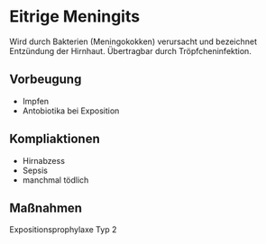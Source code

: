 # Eitrige Meningits
Wird durch Bakterien (Meningokokken) verursacht und bezeichnet Entzündung der Hirnhaut. Übertragbar durch Tröpfcheninfektion.

## Vorbeugung
+ Impfen
+ Antobiotika bei Exposition

## Kompliaktionen
+ Hirnabzess
+ Sepsis
+ manchmal tödlich

## Maßnahmen
Expositionsprophylaxe Typ 2